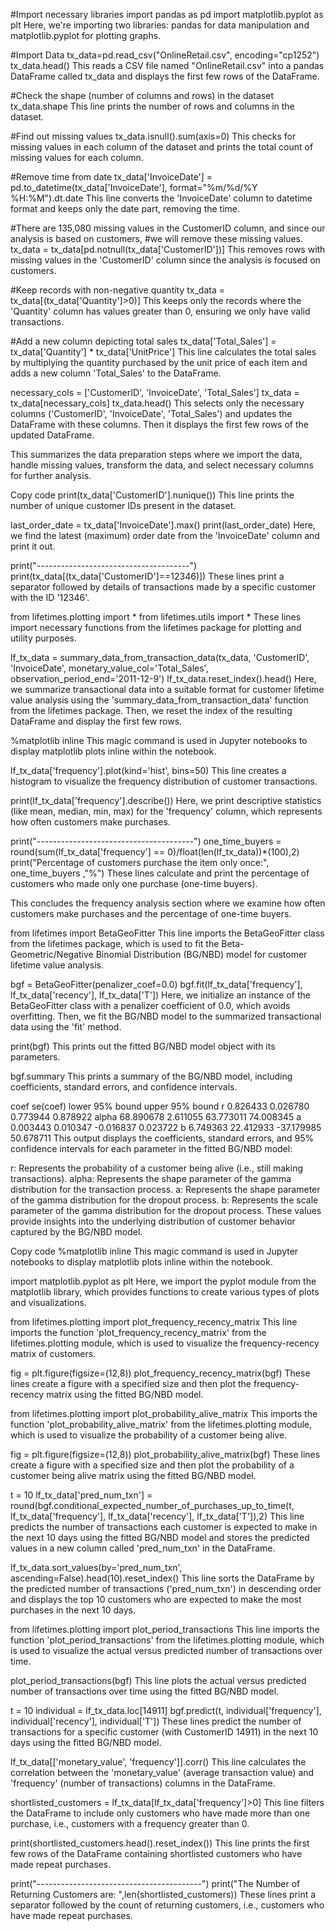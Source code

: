 


#Import necessary libraries
import pandas as pd
import matplotlib.pyplot as plt
Here, we're importing two libraries: pandas for data manipulation and matplotlib.pyplot for plotting graphs.


#Import Data
tx_data=pd.read_csv("OnlineRetail.csv", encoding="cp1252")
tx_data.head()
This reads a CSV file named "OnlineRetail.csv" into a pandas DataFrame called tx_data and displays the first few rows of the DataFrame.


#Check the shape (number of columns and rows) in the dataset
tx_data.shape
This line prints the number of rows and columns in the dataset.

#Find out missing values
tx_data.isnull().sum(axis=0)
This checks for missing values in each column of the dataset and prints the total count of missing values for each column.


#Remove time from date
tx_data['InvoiceDate'] = pd.to_datetime(tx_data['InvoiceDate'], format="%m/%d/%Y %H:%M").dt.date
This line converts the 'InvoiceDate' column to datetime format and keeps only the date part, removing the time.

#There are 135,080 missing values in the CustomerID column, and since our analysis is based on customers, 
#we will remove these missing values.
tx_data = tx_data[pd.notnull(tx_data['CustomerID'])]
This removes rows with missing values in the 'CustomerID' column since the analysis is focused on customers.


#Keep records with non-negative quantity
tx_data = tx_data[(tx_data['Quantity']>0)]
This keeps only the records where the 'Quantity' column has values greater than 0, ensuring we only have valid transactions.


#Add a new column depicting total sales
tx_data['Total_Sales'] = tx_data['Quantity'] * tx_data['UnitPrice']
This line calculates the total sales by multiplying the quantity purchased by the unit price of each item and adds a new column 'Total_Sales' to the DataFrame.


necessary_cols = ['CustomerID', 'InvoiceDate', 'Total_Sales']
tx_data = tx_data[necessary_cols]
tx_data.head()
This selects only the necessary columns ('CustomerID', 'InvoiceDate', 'Total_Sales') and updates the DataFrame with these columns. Then it displays the first few rows of the updated DataFrame.

This summarizes the data preparation steps where we import the data, handle missing values, transform the data, and select necessary columns for further analysis.




Copy code
print(tx_data['CustomerID'].nunique())
This line prints the number of unique customer IDs present in the dataset.


last_order_date = tx_data['InvoiceDate'].max()
print(last_order_date)
Here, we find the latest (maximum) order date from the 'InvoiceDate' column and print it out.


print("--------------------------------------")
print(tx_data[(tx_data['CustomerID']==12346)])
These lines print a separator followed by details of transactions made by a specific customer with the ID '12346'.


from lifetimes.plotting import *
from lifetimes.utils import *
These lines import necessary functions from the lifetimes package for plotting and utility purposes.


lf_tx_data = summary_data_from_transaction_data(tx_data, 'CustomerID', 'InvoiceDate', monetary_value_col='Total_Sales', observation_period_end='2011-12-9')
lf_tx_data.reset_index().head()
Here, we summarize transactional data into a suitable format for customer lifetime value analysis using the 'summary_data_from_transaction_data' function from the lifetimes package. Then, we reset the index of the resulting DataFrame and display the first few rows.


%matplotlib inline
This magic command is used in Jupyter notebooks to display matplotlib plots inline within the notebook.


lf_tx_data['frequency'].plot(kind='hist', bins=50)
This line creates a histogram to visualize the frequency distribution of customer transactions.


print(lf_tx_data['frequency'].describe())
Here, we print descriptive statistics (like mean, median, min, max) for the 'frequency' column, which represents how often customers make purchases.


print("---------------------------------------")
one_time_buyers = round(sum(lf_tx_data['frequency'] == 0)/float(len(lf_tx_data))*(100),2)
print("Percentage of customers purchase the item only once:", one_time_buyers ,"%")
These lines calculate and print the percentage of customers who made only one purchase (one-time buyers).

This concludes the frequency analysis section where we examine how often customers make purchases and the percentage of one-time buyers.



from lifetimes import BetaGeoFitter
This line imports the BetaGeoFitter class from the lifetimes package, which is used to fit the Beta-Geometric/Negative Binomial Distribution (BG/NBD) model for customer lifetime value analysis.


bgf = BetaGeoFitter(penalizer_coef=0.0)
bgf.fit(lf_tx_data['frequency'], lf_tx_data['recency'], lf_tx_data['T'])
Here, we initialize an instance of the BetaGeoFitter class with a penalizer coefficient of 0.0, which avoids overfitting. Then, we fit the BG/NBD model to the summarized transactional data using the 'fit' method.


print(bgf)
This prints out the fitted BG/NBD model object with its parameters.


bgf.summary
This prints a summary of the BG/NBD model, including coefficients, standard errors, and confidence intervals.


coef	se(coef)	lower 95% bound	upper 95% bound
r	0.826433	0.026780	0.773944	0.878922
alpha	68.890678	2.611055	63.773011	74.008345
a	0.003443	0.010347	-0.016837	0.023722
b	6.749363	22.412933	-37.179985	50.678711
This output displays the coefficients, standard errors, and 95% confidence intervals for each parameter in the fitted BG/NBD model:

r: Represents the probability of a customer being alive (i.e., still making transactions).
alpha: Represents the shape parameter of the gamma distribution for the transaction process.
a: Represents the shape parameter of the gamma distribution for the dropout process.
b: Represents the scale parameter of the gamma distribution for the dropout process.
These values provide insights into the underlying distribution of customer behavior captured by the BG/NBD model.


Copy code
%matplotlib inline
This magic command is used in Jupyter notebooks to display matplotlib plots inline within the notebook.


import matplotlib.pyplot as plt
Here, we import the pyplot module from the matplotlib library, which provides functions to create various types of plots and visualizations.


from lifetimes.plotting import plot_frequency_recency_matrix
This line imports the function 'plot_frequency_recency_matrix' from the lifetimes.plotting module, which is used to visualize the frequency-recency matrix of customers.


fig = plt.figure(figsize=(12,8))
plot_frequency_recency_matrix(bgf)
These lines create a figure with a specified size and then plot the frequency-recency matrix using the fitted BG/NBD model.


from lifetimes.plotting import plot_probability_alive_matrix
This imports the function 'plot_probability_alive_matrix' from the lifetimes.plotting module, which is used to visualize the probability of a customer being alive.


fig = plt.figure(figsize=(12,8))
plot_probability_alive_matrix(bgf)
These lines create a figure with a specified size and then plot the probability of a customer being alive matrix using the fitted BG/NBD model.


t = 10
lf_tx_data['pred_num_txn'] = round(bgf.conditional_expected_number_of_purchases_up_to_time(t, lf_tx_data['frequency'], lf_tx_data['recency'], lf_tx_data['T']),2)
This line predicts the number of transactions each customer is expected to make in the next 10 days using the fitted BG/NBD model and stores the predicted values in a new column called 'pred_num_txn' in the DataFrame.


lf_tx_data.sort_values(by='pred_num_txn', ascending=False).head(10).reset_index()
This line sorts the DataFrame by the predicted number of transactions ('pred_num_txn') in descending order and displays the top 10 customers who are expected to make the most purchases in the next 10 days.





from lifetimes.plotting import plot_period_transactions
This line imports the function 'plot_period_transactions' from the lifetimes.plotting module, which is used to visualize the actual versus predicted number of transactions over time.


plot_period_transactions(bgf)
This line plots the actual versus predicted number of transactions over time using the fitted BG/NBD model.


t = 10
individual = lf_tx_data.loc[14911]
bgf.predict(t, individual['frequency'], individual['recency'], individual['T'])
These lines predict the number of transactions for a specific customer (with CustomerID 14911) in the next 10 days using the fitted BG/NBD model.


lf_tx_data[['monetary_value', 'frequency']].corr()
This line calculates the correlation between the 'monetary_value' (average transaction value) and 'frequency' (number of transactions) columns in the DataFrame.


shortlisted_customers = lf_tx_data[lf_tx_data['frequency']>0]
This line filters the DataFrame to include only customers who have made more than one purchase, i.e., customers with a frequency greater than 0.


print(shortlisted_customers.head().reset_index())
This line prints the first few rows of the DataFrame containing shortlisted customers who have made repeat purchases.

print("-----------------------------------------")
print("The Number of Returning Customers are: ",len(shortlisted_customers))
These lines print a separator followed by the count of returning customers, i.e., customers who have made repeat purchases.




